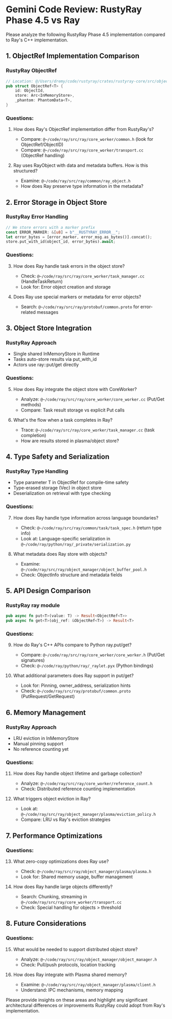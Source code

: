 # Gemini Code Review: RustyRay Phase 4.5 vs Ray

Please analyze the following RustyRay Phase 4.5 implementation compared to Ray's C++ implementation.

## 1. ObjectRef Implementation Comparison

### RustyRay ObjectRef
```rust
// Location: @/Users/dremy/code/rustyray/crates/rustyray-core/src/object_ref.rs
pub struct ObjectRef<T> {
    id: ObjectId,
    store: Arc<InMemoryStore>,
    _phantom: PhantomData<T>,
}
```

### Questions:
1. How does Ray's ObjectRef implementation differ from RustyRay's?
   - Compare: `@~/code/ray/src/ray/core_worker/common.h` (look for ObjectRef/ObjectID)
   - Compare: `@~/code/ray/src/ray/core_worker/transport.cc` (ObjectRef handling)

2. Ray uses RayObject with data and metadata buffers. How is this structured?
   - Examine: `@~/code/ray/src/ray/common/ray_object.h`
   - How does Ray preserve type information in the metadata?

## 2. Error Storage in Object Store

### RustyRay Error Handling
```rust
// We store errors with a marker prefix
const ERROR_MARKER: &[u8] = b"__RUSTYRAY_ERROR__";
let error_bytes = [error_marker, error_msg.as_bytes()].concat();
store.put_with_id(object_id, error_bytes).await;
```

### Questions:
3. How does Ray handle task errors in the object store?
   - Check: `@~/code/ray/src/ray/core_worker/task_manager.cc` (HandleTaskReturn)
   - Look for: Error object creation and storage

4. Does Ray use special markers or metadata for error objects?
   - Search: `@~/code/ray/src/ray/protobuf/common.proto` for error-related messages

## 3. Object Store Integration

### RustyRay Approach
- Single shared InMemoryStore in Runtime
- Tasks auto-store results via put_with_id
- Actors use ray::put/get directly

### Questions:
5. How does Ray integrate the object store with CoreWorker?
   - Analyze: `@~/code/ray/src/ray/core_worker/core_worker.cc` (Put/Get methods)
   - Compare: Task result storage vs explicit Put calls

6. What's the flow when a task completes in Ray?
   - Trace: `@~/code/ray/src/ray/core_worker/task_manager.cc` (task completion)
   - How are results stored in plasma/object store?

## 4. Type Safety and Serialization

### RustyRay Type Handling
- Type parameter T in ObjectRef<T> for compile-time safety
- Type-erased storage (Vec<u8>) in object store
- Deserialization on retrieval with type checking

### Questions:
7. How does Ray handle type information across language boundaries?
   - Check: `@~/code/ray/src/ray/common/task/task_spec.h` (return type info)
   - Look at: Language-specific serialization in `@~/code/ray/python/ray/_private/serialization.py`

8. What metadata does Ray store with objects?
   - Examine: `@~/code/ray/src/ray/object_manager/object_buffer_pool.h`
   - Check: ObjectInfo structure and metadata fields

## 5. API Design Comparison

### RustyRay ray module
```rust
pub async fn put<T>(value: T) -> Result<ObjectRef<T>>
pub async fn get<T>(obj_ref: &ObjectRef<T>) -> Result<T>
```

### Questions:
9. How do Ray's C++ APIs compare to Python ray.put/get?
   - Compare: `@~/code/ray/src/ray/core_worker/core_worker.h` (Put/Get signatures)
   - Check: `@~/code/ray/python/ray/_raylet.pyx` (Python bindings)

10. What additional parameters does Ray support in put/get?
    - Look for: Pinning, owner_address, serialization hints
    - Check: `@~/code/ray/src/ray/protobuf/common.proto` (PutRequest/GetRequest)

## 6. Memory Management

### RustyRay Approach
- LRU eviction in InMemoryStore
- Manual pinning support
- No reference counting yet

### Questions:
11. How does Ray handle object lifetime and garbage collection?
    - Analyze: `@~/code/ray/src/ray/core_worker/reference_count.h`
    - Check: Distributed reference counting implementation

12. What triggers object eviction in Ray?
    - Look at: `@~/code/ray/src/ray/object_manager/plasma/eviction_policy.h`
    - Compare: LRU vs Ray's eviction strategies

## 7. Performance Optimizations

### Questions:
13. What zero-copy optimizations does Ray use?
    - Check: `@~/code/ray/src/ray/object_manager/plasma/plasma.h`
    - Look for: Shared memory usage, buffer management

14. How does Ray handle large objects differently?
    - Search: Chunking, streaming in `@~/code/ray/src/ray/core_worker/transport.cc`
    - Check: Special handling for objects > threshold

## 8. Future Considerations

### Questions:
15. What would be needed to support distributed object store?
    - Analyze: `@~/code/ray/src/ray/object_manager/object_manager.h`
    - Check: Pull/push protocols, location tracking

16. How does Ray integrate with Plasma shared memory?
    - Examine: `@~/code/ray/src/ray/object_manager/plasma/client.h`
    - Understand: IPC mechanisms, memory mapping

Please provide insights on these areas and highlight any significant architectural differences or improvements RustyRay could adopt from Ray's implementation.